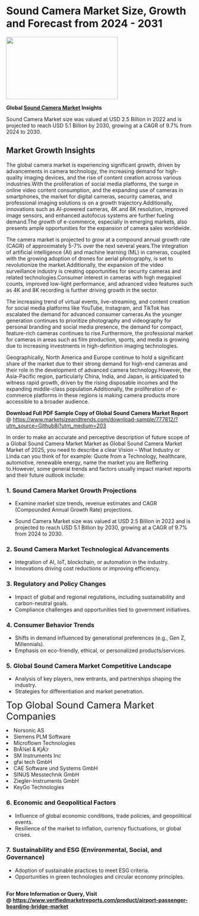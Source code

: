 <H1>Sound Camera Market Size, Growth and Forecast from 2024 - 2031</H1><img class="aligncenter size-medium wp-image-584254" src="https://thirdeyenews.in/wp-content/uploads/2024/09/Global-Market-Research-300x168.jpeg" alt="" width="300" height="168" /><p><strong>Global&nbsp;<a href="https://www.marketsizeandtrends.com/download-sample/777812/?utm_source=Github8j?utm_medium=203">Sound Camera Market</a> Insights</strong></p><p>Sound Camera Market size was valued at USD 2.5 Billion in 2022 and is projected to reach USD 5.1 Billion by 2030, growing at a CAGR of 9.7% from 2024 to 2030.</p><p><h2>Market Growth Insights</h2> <p>The global camera market is experiencing significant growth, driven by advancements in camera technology, the increasing demand for high-quality imaging devices, and the rise of content creation across various industries.With the proliferation of social media platforms, the surge in online video content consumption, and the expanding use of cameras in smartphones, the market for digital cameras, security cameras, and professional imaging solutions is on a growth trajectory.Additionally, innovations such as AI-powered cameras, 4K and 8K resolution, improved image sensors, and enhanced autofocus systems are further fueling demand.The growth of e-commerce, especially in emerging markets, also presents ample opportunities for the expansion of camera sales worldwide.</p> <p>The camera market is projected to grow at a compound annual growth rate (CAGR) of approximately 5-7% over the next several years.The integration of artificial intelligence (AI) and machine learning (ML) in cameras, coupled with the growing adoption of drones for aerial photography, is set to revolutionize the market.Additionally, the expansion of the video surveillance industry is creating opportunities for security cameras and related technologies.Consumer interest in cameras with high megapixel counts, improved low-light performance, and advanced video features such as 4K and 8K recording is further driving growth in the sector.</p> <p>The increasing trend of virtual events, live-streaming, and content creation for social media platforms like YouTube, Instagram, and TikTok has escalated the demand for advanced consumer cameras.As the younger generation continues to prioritize photography and videography for personal branding and social media presence, the demand for compact, feature-rich cameras continues to rise.Furthermore, the professional market for cameras in areas such as film production, sports, and media is growing due to increasing investments in high-definition imaging technologies.</p> <p>Geographically, North America and Europe continue to hold a significant share of the market due to their strong demand for high-end cameras and their role in the development of advanced camera technology.However, the Asia-Pacific region, particularly China, India, and Japan, is anticipated to witness rapid growth, driven by the rising disposable incomes and the expanding middle-class population.Additionally, the proliferation of e-commerce platforms in these regions is making camera products more accessible to a broader audience.</p> <p><span class=""><strong>Download Full PDF Sample Copy of Global Sound Camera Market Report</strong> @ <a href="https://www.marketsizeandtrends.com/download-sample/777812/?utm_source=Github8j?utm_medium=203" target="_blank">https://www.marketsizeandtrends.com/download-sample/777812/?utm_source=Github8j?utm_medium=203</a></span></p><p>In order to make an accurate and perceptive description of future scope of a Global&nbsp;Sound Camera Market Market as Global&nbsp;Sound Camera Market Market of 2025, you need to describe a clear Vision &ndash; What Industry or Linda can you think of for example: Quote from a Technology, healthcare, automotive, renewable energy, name the market you are Reffering to.However, some general trends and factors usually impact market reports and their future outlook include:</p><h3>1.&nbsp;<strong>Sound Camera Market Growth Projections</strong></h3><ul><li>Examine market size trends, revenue estimates and CAGR (Compounded Annual Growth Rate) projections.</li><li><p>Sound Camera Market size was valued at USD 2.5 Billion in 2022 and is projected to reach USD 5.1 Billion by 2030, growing at a CAGR of 9.7% from 2024 to 2030.</p></li></ul><h3>2.&nbsp;<strong>Sound Camera Market Technological Advancements</strong></h3><ul><li>Integration of AI, IoT, blockchain, or automation in the industry.</li><li>Innovations driving cost reductions or improving efficiency.</li></ul><h3>3.&nbsp;<strong>Regulatory and Policy Changes</strong></h3><ul><li>Impact of global and regional regulations, including sustainability and carbon-neutral goals.</li><li>Compliance challenges and opportunities tied to government initiatives.</li></ul><h3>4.&nbsp;<strong>Consumer Behavior Trends</strong></h3><ul><li>Shifts in demand influenced by generational preferences (e.g., Gen Z, Millennials).</li><li>Emphasis on eco-friendly, ethical, or personalized products/services.</li></ul><h3>5.&nbsp;<strong>Global Sound Camera Market Competitive Landscape</strong></h3><ul><li>Analysis of key players, new entrants, and partnerships shaping the industry.</li><li>Strategies for differentiation and market penetration.</li></ul><p data-pm-slice="1 1 []"><span style="color: inherit; font-family: inherit; font-size: 25px;">Top Global Sound Camera Market Companies</span></p><div class="" data-test-id=""><p><li>Norsonic AS</li><li> Siemens PLM Software</li><li> Microflown Technologies</li><li> BrÃ¼el & KjÃ¦r</li><li> SM Instruments Inc</li><li> gfai tech GmbH</li><li> CAE Software und Systems GmbH</li><li> SINUS Messtechnik GmbH</li><li> Ziegler-Instruments GmbH</li><li> KeyGo Technologies</li></p></div><h3>6.&nbsp;<strong>Economic and Geopolitical Factors</strong></h3><ul><li>Influence of global economic conditions, trade policies, and geopolitical events.</li><li>Resilience of the market to inflation, currency fluctuations, or global crises.</li></ul><h3>7.&nbsp;<strong>Sustainability and ESG (Environmental, Social, and Governance)</strong></h3><ul><li>Adoption of sustainable practices to meet ESG criteria.</li><li>Opportunities in green technologies and circular economy principles.</li></ul><h2><strong style="font-size: 14px;">For More Information or Query, Visit @&nbsp;</strong><a style="background-color: #ffffff; font-size: 14px;" href="https://www.marketsizeandtrends.com/report/sound-camera-market/" target="_blank">https://www.verifiedmarketreports.com/product/airport-passenger-boarding-bridge-market</a></h2>